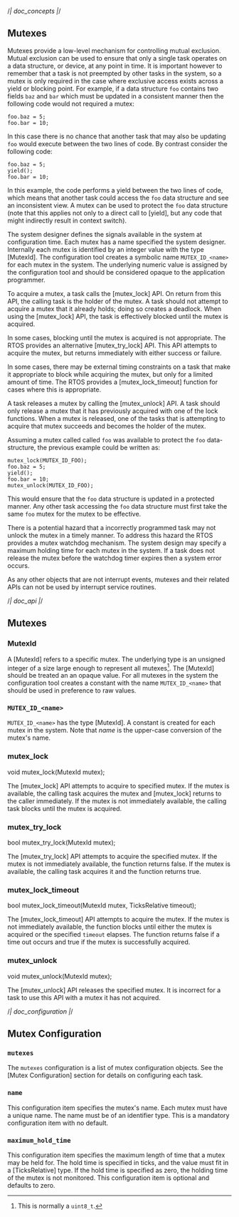 /*| doc_concepts |*/
## Mutexes

Mutexes provide a low-level mechanism for controlling mutual exclusion.
Mutual exclusion can be used to ensure that only a single task operates on a data structure, or device, at any point in time.
It is important however to remember that a task is not preempted by other tasks in the system, so a mutex is only required in the case where exclusive access exists across a yield or blocking point.
For example, if a data structure `foo` contains two fields `baz` and `bar` which must be updated in a consistent manner then the following code would not required a mutex:

    foo.baz = 5;
    foo.bar = 10;

In this case there is no chance that another task that may also be updating `foo` would execute between the two lines of code.
By contrast consider the following code:

    foo.baz = 5;
    yield();
    foo.bar = 10;

In this example, the code performs a yield between the two lines of code, which means that another task could access the `foo` data structure and see an inconsistent view.
A mutex can be used to protect the `foo` data structure (note that this applies not only to a direct call to [<span class="api">yield</span>], but any code that might indirectly result in context switch).

The system designer defines the signals available in the system at configuration time.
Each mutex has a name specified the system designer.
Internally each mutex is identified by an integer value with the type [<span class="api">MutexId</span>].
The configuration tool creates a symbolic name `MUTEX_ID_<name>` for each mutex in the system.
The underlying numeric value is assigned by the configuration tool and should be considered opaque to the application programmer.

To acquire a mutex, a task calls the [<span class="api">mutex_lock</span>] API.
On return from this API, the calling task is the holder of the mutex.
A task should not attempt to acquire a mutex that it already holds;
doing so creates a deadlock.
When using the [<span class="api">mutex_lock</span>] API, the task is effectively blocked until the mutex is acquired.

In some cases, blocking until the mutex is acquired is not appropriate.
The RTOS provides an alternative [<span class="api">mutex_try_lock</span>] API.
This API attempts to acquire the mutex, but returns immediately with either success or failure.

In some cases, there may be external timing constraints on a task that make it appropriate to block while acquiring the mutex, but only for a limited amount of time.
The RTOS provides a [<span class="api">mutex_lock_timeout</span>] function for cases where this is appropriate.

A task releases a mutex by calling the [<span class="api">mutex_unlock</span>] API.
A task should only release a mutex that it has previously acquired with one of the lock functions.
When a mutex is released, one of the tasks that is attempting to acquire that mutex succeeds and becomes the holder of the mutex.

Assuming a mutex called called `foo` was available to protect the `foo` data-structure, the previous example could be written as:

    mutex_lock(MUTEX_ID_FOO);
    foo.baz = 5;
    yield();
    foo.bar = 10;
    mutex_unlock(MUTEX_ID_FOO);

This would ensure that the `foo` data structure is updated in a protected manner.
Any other task accessing the `foo` data structure must first take the same `foo` mutex for the mutex to be effective.

There is a potential hazard that a incorrectly programmed task may not unlock the mutex in a timely manner.
To address this hazard the RTOS provides a mutex watchdog mechanism.
The system design may specify a maximum holding time for each mutex in the system.
If a task does not release the mutex before the watchdog timer expires then a system error occurs.

As any other objects that are not interrupt events, mutexes and their related APIs can not be used by interrupt service routines.

/*| doc_api |*/
## Mutexes

### <span class="api">MutexId</span>

A [<span class="api">MutexId</span>] refers to a specific mutex.
The underlying type is an unsigned integer of a size large enough to represent all mutexes[^MutexId_width].
The [<span class="api">MutexId</span>] should be treated an an opaque value.
For all mutexes in the system the configuration tool creates a constant with the name `MUTEX_ID_<name>` that should be used in preference to raw values.

[^MutexId_width]: This is normally a `uint8_t`.

### `MUTEX_ID_<name>`

`MUTEX_ID_<name>` has the type [<span class="api">MutexId</span>].
A constant is created for each mutex in the system.
Note that *name* is the upper-case conversion of the mutex's name.

### <span class="api">mutex_lock</span>

<div class="codebox">void mutex_lock(MutexId mutex);</div>

The [<span class="api">mutex_lock</span>] API attempts to acquire to specified mutex.
If the mutex is available, the calling task acquires the mutex and [<span class="api">mutex_lock</span>] returns to the caller immediately.
If the mutex is not immediately available, the calling task blocks until the mutex is acquired.

### <span class="api">mutex_try_lock</span>

<div class="codebox">bool mutex_try_lock(MutexId mutex);</div>

The [<span class="api">mutex_try_lock</span>] API attempts to acquire the specified mutex.
If the mutex is not immediately available, the function returns false.
If the mutex is available, the calling task acquires it and the function returns true.

### <span class="api">mutex_lock_timeout</span>

<div class="codebox">bool mutex_lock_timeout(MutexId mutex, TicksRelative timeout);</div>

The [<span class="api">mutex_lock_timeout</span>] API attempts to acquire the mutex.
If the mutex is not immediately available, the function blocks until either the mutex is acquired or the specified `timeout` elapses.
The function returns false if a time out occurs and true if the mutex is successfully acquired.

### <span class="api">mutex_unlock</span>

<div class="codebox">void mutex_unlock(MutexId mutex);</div>

The [<span class="api">mutex_unlock</span>] API releases the specified mutex.
It is incorrect for a task to use this API with a mutex it has not acquired.

/*| doc_configuration |*/
## Mutex Configuration

### `mutexes`

The `mutexes` configuration is a list of mutex configuration objects.
See the [Mutex Configuration] section for details on configuring each task.

### `name`

This configuration item specifies the mutex's name.
Each mutex must have a unique name.
The name must be of an identifier type.
This is a mandatory configuration item with no default.

### `maximum_hold_time`

This configuration item specifies the maximum length of time that a mutex may be held for.
The hold time is specified in ticks, and the value must fit in a [<span class="api">TicksRelative</span>] type.
If the hold time is specified as zero, the holding time of the mutex is not monitored.
This configuration item is optional and defaults to zero.
